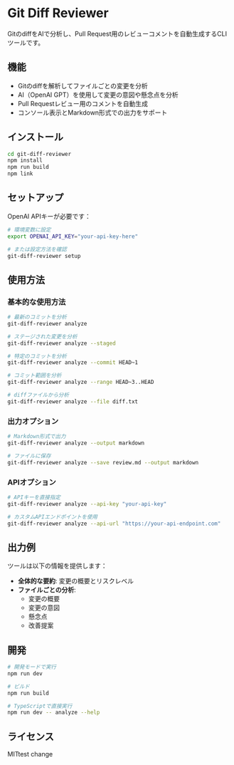 # Git Diff Reviewer

GitのdiffをAIで分析し、Pull Request用のレビューコメントを自動生成するCLIツールです。

## 機能

- Gitのdiffを解析してファイルごとの変更を分析
- AI（OpenAI GPT）を使用して変更の意図や懸念点を分析
- Pull Requestレビュー用のコメントを自動生成
- コンソール表示とMarkdown形式での出力をサポート

## インストール

```bash
cd git-diff-reviewer
npm install
npm run build
npm link
```

## セットアップ

OpenAI APIキーが必要です：

```bash
# 環境変数に設定
export OPENAI_API_KEY="your-api-key-here"

# または設定方法を確認
git-diff-reviewer setup
```

## 使用方法

### 基本的な使用方法

```bash
# 最新のコミットを分析
git-diff-reviewer analyze

# ステージされた変更を分析
git-diff-reviewer analyze --staged

# 特定のコミットを分析
git-diff-reviewer analyze --commit HEAD~1

# コミット範囲を分析
git-diff-reviewer analyze --range HEAD~3..HEAD

# diffファイルから分析
git-diff-reviewer analyze --file diff.txt
```

### 出力オプション

```bash
# Markdown形式で出力
git-diff-reviewer analyze --output markdown

# ファイルに保存
git-diff-reviewer analyze --save review.md --output markdown
```

### APIオプション

```bash
# APIキーを直接指定
git-diff-reviewer analyze --api-key "your-api-key"

# カスタムAPIエンドポイントを使用
git-diff-reviewer analyze --api-url "https://your-api-endpoint.com"
```

## 出力例

ツールは以下の情報を提供します：

- **全体的な要約**: 変更の概要とリスクレベル
- **ファイルごとの分析**:
  - 変更の概要
  - 変更の意図
  - 懸念点
  - 改善提案

## 開発

```bash
# 開発モードで実行
npm run dev

# ビルド
npm run build

# TypeScriptで直接実行
npm run dev -- analyze --help
```

## ライセンス

MITtest change
